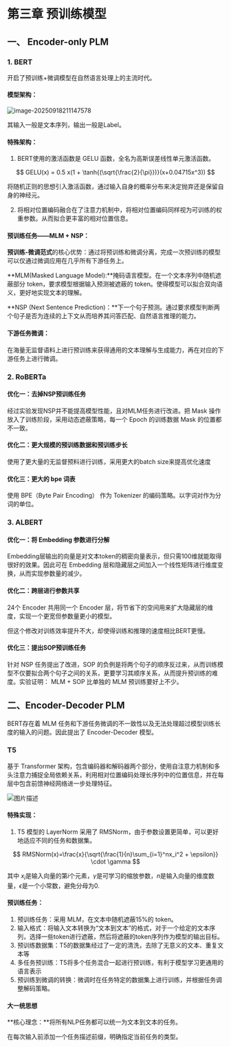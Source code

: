 # 第三章 预训练模型

## 一、 Encoder-only PLM

### 1. BERT

开启了预训练+微调模型在自然语言处理上的主流时代。

#### 模型架构：

![image-20250918211147578](C:\Users\a\AppData\Roaming\Typora\typora-user-images\image-20250918211147578.png)

其输入一般是文本序列，输出一般是Label。

#### 特殊架构：

1. BERT使用的激活函数是 GELU 函数，全名为高斯误差线性单元激活函数。

$$
GELU(x) = 0.5 x(1 + \tanh{(\sqrt{\frac{2}{\pi}})}(x+0.04715x^3))
$$

将随机正则的思想引入激活函数，通过输入自身的概率分布来决定抛弃还是保留自身的神经元。

2. 将相对位置编码融合在了注意力机制中，将相对位置编码同样视为可训练的权重参数。从而拟合更丰富的相对位置信息。

#### 预训练任务——MLM + NSP：

**预训练-微调范式**的核心优势：通过将预训练和微调分离，完成一次预训练的模型可以仅通过微调应用在几乎所有下游任务上。

**MLM(Masked Language Model):**掩码语言模型。在一个文本序列中随机遮蔽部分 token，要求模型根据输入预测被遮蔽的 token。使得模型可以拟合双向语义，更好地实现文本的理解。

**NSP (Next Sentence Prediction)：**下一个句子预测。通过要求模型判断两个句子是否为连续的上下文从而培养其问答匹配、自然语言推理的能力。

#### 下游任务微调：

在海量无监督语料上进行预训练来获得通用的文本理解与生成能力，再在对应的下游任务上进行微调。

### 2. RoBERTa

#### 优化一：去掉NSP预训练任务

经过实验发现NSP并不能提高模型性能，且对MLM任务进行改进。把 Mask 操作放入了训练阶段，采用动态遮蔽策略，每一个 Epoch 的训练数据 Mask 的位置都不一致。

#### 优化二：更大规模的预训练数据和预训练步长

使用了更大量的无监督预料进行训练，采用更大的batch size来提高优化速度

#### 优化三：更大的 bpe 词表

使用 BPE（Byte Pair Encoding） 作为 Tokenizer 的编码策略。以字词对作为分词的单位。

### 3. ALBERT

#### 优化一：将 Embedding 参数进行分解

Embedding层输出的向量是对文本token的稠密向量表示，但只需100维就能取得很好的效果。因此可在 Embedding 层和隐藏层之间加入一个线性矩阵进行维度变换，从而实现参数量的减少。

#### 优化二：跨层进行参数共享

24个 Encoder 共用同一个 Encoder 层，将节省下的空间用来扩大隐藏层的维度，实现一个更宽但参数量更小的模型。

但这个修改对训练效率提升不大，却使得训练和推理的速度相比BERT更慢。

#### 优化三：提出SOP预训练任务

针对 NSP 任务提出了改进，SOP 的负例是将两个句子的顺序反过来，从而训练模型不仅要拟合两个句子之间的关系，更要学习其顺序关系，从而提升预训练的难度。实验证明： MLM + SOP 比单独的 MLM 预训练要好上不少。

## 二、Encoder-Decoder PLM

BERT存在着 MLM 任务和下游任务微调的不一致性以及无法处理超过模型训练长度的输入的问题。因此提出了 Encoder-Decoder 模型。

### **T5**

基于 Transformer 架构，包含编码器和解码器两个部分，使用自注意力机制和多头注意力捕捉全局依赖关系，利用相对位置编码处理长序列中的位置信息，并在每层中包含前馈神经网络进一步处理特征。

![图片描述](https://raw.githubusercontent.com/datawhalechina/happy-llm/main/docs/images/3-figures/2-1.png)

#### 特殊实现：

1. T5 模型的 LayerNorm 采用了 RMSNorm，由于参数设置更简单，可以更好地适应不同的任务和数据集。

$$
RMSNorm(x)=\frac{x}{\sqrt{\frac{1}{n}\sum_{i=1}^nx_i^2 + \epsilon}} \cdot \gamma
$$

其中 $x_i$是输入向量的第$i$个元素，$\gamma$是可学习的缩放参数，$n$是输入向量的维度数量，$\epsilon$是一个小常数，避免分母为0.

#### 预训练任务：

1. 预训练任务：采用 MLM，在文本中随机遮蔽15%的 token。
2. 输入格式：将输入文本转换为“文本到文本”的格式，对于一个给定的文本序列，选择一些token进行遮蔽，然后将遮蔽的token序列作为模型的输出目标。
3. 预训练数据集：T5的数据集经过了一定的清洗，去除了无意义的文本、重复文本等
4. 多任务预训练：T5将多个任务混合一起进行预训练，有利于模型学习更通用的语言表示
5. 预训练到微调的转换：微调时在任务特定的数据集上进行训练，并根据任务调整解码策略。

#### 大一统思想

**核心理念：**将所有NLP任务都可以统一为文本到文本的任务。

在每次输入前添加一个任务描述前缀，明确指定当前任务的类型。